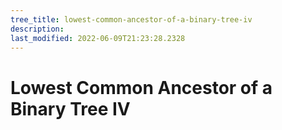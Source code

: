 ```yaml
---
tree_title: lowest-common-ancestor-of-a-binary-tree-iv
description: 
last_modified: 2022-06-09T21:23:28.2328
---
```


# Lowest Common Ancestor of a Binary Tree IV
